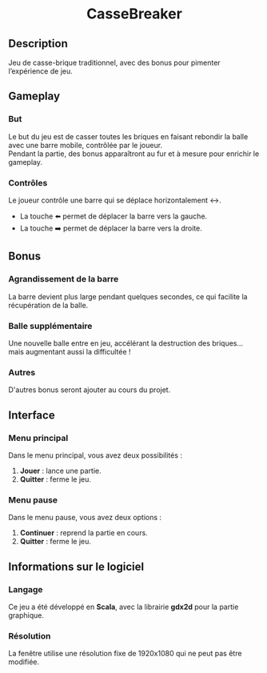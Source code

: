 <h1 align="center">CasseBreaker</h1>

## Description
Jeu de casse-brique traditionnel, avec des bonus pour pimenter l’expérience de jeu.

## Gameplay

### But
Le but du jeu est de casser toutes les briques en faisant rebondir la balle avec une barre mobile, contrôlée par le joueur.  
Pendant la partie, des bonus apparaîtront au fur et à mesure pour enrichir le gameplay.

### Contrôles
Le joueur contrôle une barre qui se déplace horizontalement ↔️.
- La touche ⬅️ permet de déplacer la barre vers la gauche.  
- La touche ➡️ permet de déplacer la barre vers la droite.

## Bonus

### Agrandissement de la barre
La barre devient plus large pendant quelques secondes, ce qui facilite la récupération de la balle.

### Balle supplémentaire
Une nouvelle balle entre en jeu, accélérant la destruction des briques… mais augmentant aussi la difficultée !

### Autres
D'autres bonus seront ajouter au cours du projet.

## Interface
### Menu principal
Dans le menu principal, vous avez deux possibilités :  
1. **Jouer** : lance une partie.  
2. **Quitter** : ferme le jeu.

### Menu pause
Dans le menu pause, vous avez deux options :  
1. **Continuer** : reprend la partie en cours.  
2. **Quitter** : ferme le jeu.

## Informations sur le logiciel

### Langage
Ce jeu a été développé en **Scala**, avec la librairie **gdx2d** pour la partie graphique.

### Résolution
La fenêtre utilise une résolution fixe de 1920x1080 qui ne peut pas être modifiée.
